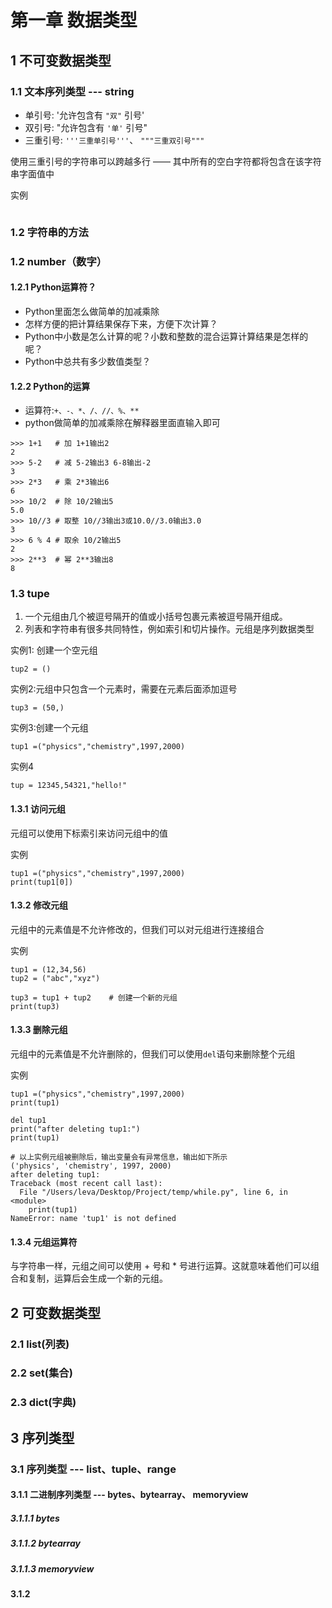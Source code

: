 # 第一章 数据类型

## 1 不可变数据类型

### 1.1 文本序列类型 --- string
* 单引号: '允许包含有 `"双"` 引号'
* 双引号: "允许包含有 `'单'` 引号"
* 三重引号: `'''三重单引号'''`、 `"""三重双引号"""`

使用三重引号的字符串可以跨越多行 —— 其中所有的空白字符都将包含在该字符串字面值中

实例
```

```
### 1.2 字符串的方法




### 1.2 number（数字）

#### 1.2.1 Python运算符？
* Python里面怎么做简单的加减乘除
* 怎样方便的把计算结果保存下来，方便下次计算？
* Python中小数是怎么计算的呢？小数和整数的混合运算计算结果是怎样的呢？
* Python中总共有多少数值类型？

#### 1.2.2 Python的运算
* 运算符:`+、-、*、/、//、%、**`
* python做简单的加减乘除在解释器里面直输入即可

```
>>> 1+1   # 加 1+1输出2
2
>>> 5-2   # 减 5-2输出3 6-8输出-2
3
>>> 2*3   # 乘 2*3输出6
6
>>> 10/2  # 除 10/2输出5
5.0
>>> 10//3 # 取整 10//3输出3或10.0//3.0输出3.0
3
>>> 6 % 4 # 取余 10/2输出5
2
>>> 2**3  # 幂 2**3输出8
8
```

### 1.3 tupe
1. 一个元组由几个被逗号隔开的值或小括号包裹元素被逗号隔开组成。
2. 列表和字符串有很多共同特性，例如索引和切片操作。元组是序列数据类型

实例1: 创建一个空元组
```
tup2 = ()
```

实例2:元组中只包含一个元素时，需要在元素后面添加逗号
```
tup3 = (50,)
```

实例3:创建一个元组
```
tup1 =("physics","chemistry",1997,2000)
```

实例4 
```
tup = 12345,54321,"hello!"
```

#### 1.3.1 访问元组
元组可以使用下标索引来访问元组中的值

实例
```
tup1 =("physics","chemistry",1997,2000)
print(tup1[0])
```

#### 1.3.2 修改元组
元组中的元素值是不允许修改的，但我们可以对元组进行连接组合

实例
```
tup1 = (12,34,56)
tup2 = ("abc","xyz")

tup3 = tup1 + tup2    # 创建一个新的元组
print(tup3)
```

#### 1.3.3 删除元组
元组中的元素值是不允许删除的，但我们可以使用`del`语句来删除整个元组

实例
```
tup1 =("physics","chemistry",1997,2000)
print(tup1)

del tup1
print("after deleting tup1:")
print(tup1)

# 以上实例元组被删除后，输出变量会有异常信息，输出如下所示
('physics', 'chemistry', 1997, 2000)
after deleting tup1:
Traceback (most recent call last):
  File "/Users/leva/Desktop/Project/temp/while.py", line 6, in <module>
    print(tup1)
NameError: name 'tup1' is not defined
```

#### 1.3.4 元组运算符
与字符串一样，元组之间可以使用 + 号和 * 号进行运算。这就意味着他们可以组合和复制，运算后会生成一个新的元组。


## 2 可变数据类型

### 2.1 list(列表)
### 2.2 set(集合)
### 2.3 dict(字典)


## 3 序列类型

### 3.1 序列类型 --- list、tuple、range

#### 3.1.1 二进制序列类型 --- bytes、bytearray、 memoryview
##### 3.1.1.1 bytes
##### 3.1.1.2 bytearray
##### 3.1.1.3 memoryview

#### 3.1.2 
